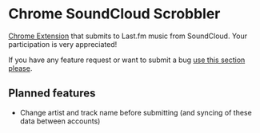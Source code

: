 Chrome SoundCloud Scrobbler
===========================

[Chrome Extension](https://chrome.google.com/webstore/detail/soundcloud-scrobbler/egbaojncijacajndhncghmjeielgocjd) that submits to Last.fm music from SoundCloud. Your participation is very appreciated!

If you have any feature request or want to submit a bug [use this section please](https://github.com/uoziod/chrome-soundcloud-scrobbler/issues).

Planned features
----------------

-   Change artist and track name before submitting (and syncing of these data between accounts)